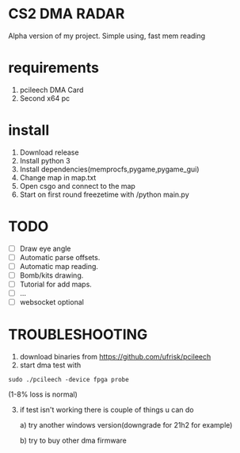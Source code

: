 # CS2 DMA RADAR
Alpha version of my project. Simple using, fast mem reading

# requirements
1. pcileech DMA Card
2. Second x64 pc
# install
1. Download release
2. Install python 3
3. Install dependencies(memprocfs,pygame,pygame_gui)
4. Change map in map.txt
5. Open csgo and connect to the map
6. Start on first round freezetime with /python main.py

# TODO
- [ ] Draw eye angle
- [ ] Automatic parse offsets.
- [ ] Automatic map reading.
- [ ] Bomb/kits drawing.
- [ ] Tutorial for add maps.
- [ ] ...
- [ ] websocket optional

# TROUBLESHOOTING
1. download binaries from https://github.com/ufrisk/pcileech
2. start dma test with
```
sudo ./pcileech -device fpga probe
```
(1-8% loss is normal)

3. if test isn't working there is couple of things u can do

   a) try another windows version(downgrade for 21h2 for example)
   
   b) try to buy other dma firmware 
